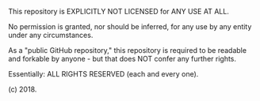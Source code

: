 This repository is EXPLICITLY NOT LICENSED for ANY USE AT ALL.

No permission is granted, nor should be inferred, for any use by any entity under any circumstances.

As a "public GitHub repository," this repository is required to be readable and forkable by anyone -
but that does NOT confer any further rights.

Essentially: ALL RIGHTS RESERVED (each and every one).

(c) 2018.
